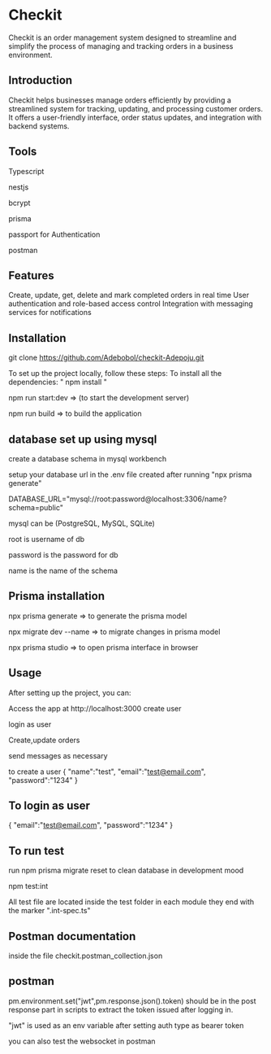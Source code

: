 # Checkit

Checkit is an order management system designed to streamline and simplify the process of managing and tracking orders in a business environment.

## Introduction

Checkit helps businesses manage orders efficiently by providing a streamlined system for tracking, updating, and processing customer orders. It offers a user-friendly interface, order status updates, and integration with backend systems.

## Tools

Typescript

nestjs

bcrypt

prisma

passport for Authentication

postman

## Features

Create, update, get, delete and mark completed orders in real time
User authentication and role-based access control
Integration with messaging services for notifications

## Installation

git clone https://github.com/Adebobol/checkit-Adepoju.git

To set up the project locally, follow these steps:
To install all the dependencies: " npm install "

npm run start:dev => (to start the development server)

npm run build => to build the application

## database set up using mysql

create a database schema in mysql workbench

setup your database url in the .env file created after running "npx prisma generate"

DATABASE_URL="mysql://root:password@localhost:3306/name?schema=public"

mysql can be (PostgreSQL, MySQL, SQLite)

root is username of db

password is the password for db

name is the name of the schema

## Prisma installation

npx prisma generate => to generate the prisma model

npx migrate dev --name <migration name> => to migrate changes in prisma model

npx prisma studio => to open prisma interface in browser

## Usage

After setting up the project, you can:

Access the app at http://localhost:3000
create user

login as user

Create,update orders

send messages as necessary

to create a user
{
"name":"test",
"email":"test@email.com",
"password":"1234"
}

## To login as user

{
"email":"test@email.com",
"password":"1234"
}

## To run test

run npm prisma migrate reset to clean database in development mood

npm test:int

All test file are located inside the test folder in each module they end with the marker ".int-spec.ts"

## Postman documentation

inside the file checkit.postman_collection.json

## postman

pm.environment.set("jwt",pm.response.json().token) should be in the post response part in scripts to extract the token issued after logging in.

"jwt" is used as an env variable after setting auth type as bearer token

you can also test the websocket in postman
